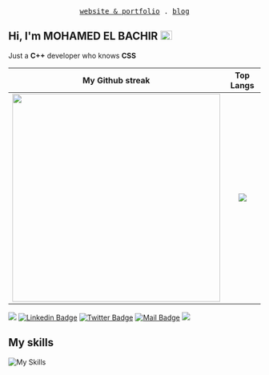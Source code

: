 <p align="center">
  <samp>
        <a href="https://bachdev.vercel.app" target='_blank'>website & portfolio</a> .
    <a href="https://bachdev.vercel.app/blog" target='_blank'>blog</a> 
  </samp>
</p>
<!--<img width=100% src="https://capsule-render.vercel.app/api?type=waving&color=2AA1EA&height=125&section=header"/>-->

<h2 class="flex">Hi, I'm MOHAMED EL BACHIR <img src='https://github.com/yammadev/flag-icons/blob/master/png/CM@2x.png?raw=true' width='23' height='18'></h2>

Just a **C++** developer who knows **CSS**

<!---[![Daniel's github stats](https://github-stats-me.vercel.app/api?username=mohamedelbachir&show_icons=true&theme=radical)](https://github.com/mohamedelbachir/github-readme-stats)-->
|                             My Github streak                                                                        |                                             Top Langs                                                      |
| :----------------------------------------------------------------------------------------------------------------: | :-------------------------------------------------------------------------------------------------------------: |
|<img src="https://streak-stats.demolab.com?user=mohamedelbachir&theme=dark" width="415px"/> | <img src="https://github-readme-stats.vercel.app/api/top-langs/?username=mohamedelbachir&layout=compact&theme=github_dark"/> |

<!--[![Top Langs]()](https://github.com/mohamedelbachir/github-readme-stats)-->
<!--[![GitHub Streak]()](https://github.com/mohamedelbachir/scheduler)-->
[![](https://komarev.com/ghpvc/?username=mohamedelbachir&color=blue&label=Profile%20Views)](https://github.com/mohamedelbachir)
[![Linkedin Badge](https://img.shields.io/badge/-My%20Linkedin-0e76a8?style=flat&labelColor=0e76a8&logo=linkedin&logoColor=white)](https://www.linkedin.com/in/mohamed-el-bachir)
[![Twitter Badge](https://img.shields.io/badge/-My%20Twitter-1ca0f1?style=flat&labelColor=1ca0f1&logo=x&logoColor=white&link=https://twitter.com/Mohamed_El_BN)](https://twitter.com/Mohamed_El_BN)
[![Mail Badge](https://img.shields.io/badge/-mail-c0392b?style=flat&labelColor=c0392b&logo=gmail&logoColor=white)](mailto:mohamedelbachirboubanganadakou@gmail.com)
[![](https://img.shields.io/github/followers/mohamedelbachir?label=GitHub%20Followers)](https://github.com/mohamedelbachir)
## My skills
![My Skills](https://skillicons.dev/icons?i=cpp,c,js,ts,astro,git,cmake,vite,materialui,markdown,firebase,tailwind,github,react,html,css,jquery,py,vercel,sass,vscode,styledcomponents,nodejs&perline=15)

<!--<img width=100% src="https://capsule-render.vercel.app/api?type=waving&color=2AA1EA&height=125&section=footer"/>-->
<!---
mohamedelbachir/mohamedelbachir is a ✨ special ✨ repository because its `README.md` (this file) appears on your GitHub profile.
You can click the Preview link to take a look at your changes.
--->

